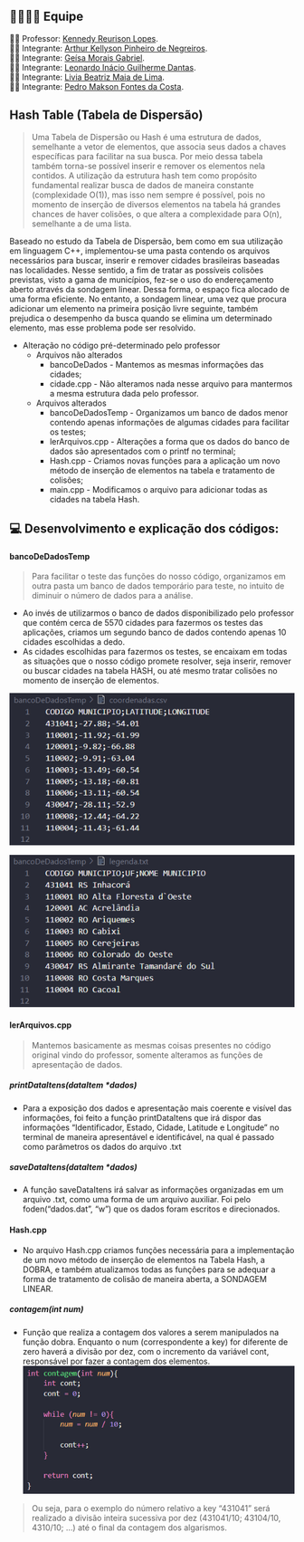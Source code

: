 ## :family_man_woman_girl_boy: Equipe
:man_teacher: Professor: [Kennedy Reurison Lopes](https://github.com/kennedyufersa).<br />
:man_student: Integrante: [Arthur Kellyson Pinheiro de Negreiros](https://github.com/Arthurkellysonp). <br />
:woman_student: Integrante: [Geísa Morais Gabriel](https://github.com/Geisa-mg).<br />
:man_student: Integrante: [Leonardo Inácio Guilherme Dantas](https://github.com/LeonardoIGD).<br />
:woman_student: Integrante: [Livia Beatriz Maia de Lima](https://github.com/liviabeatrizml).<br />
:man_student: Integrante: [Pedro Makson Fontes da Costa](https://github.com/PedroMakson).


## Hash Table (Tabela de Dispersão)
> Uma Tabela de Dispersão ou Hash é uma estrutura de dados, semelhante a vetor de elementos, que associa seus dados a chaves específicas para facilitar na sua busca. Por meio dessa tabela também torna-se possível inserir e remover os elementos nela contidos. A utilização da estrutura hash tem como propósito fundamental realizar busca de dados de maneira constante (complexidade O(1)), mas isso nem sempre é possível, pois no momento de inserção de diversos elementos na tabela há grandes chances de haver colisões, o que altera a complexidade para O(n), semelhante a de uma lista.   

Baseado no estudo da Tabela de Dispersão, bem como em sua utilização em linguagem C++, implementou-se uma pasta contendo os arquivos necessários para buscar, inserir e remover cidades brasileiras baseadas nas localidades. Nesse sentido, a fim de tratar as possíveis colisões previstas, visto a gama de municípios, fez-se o uso do endereçamento aberto através da sondagem linear. Dessa forma, o espaço fica alocado de uma forma eficiente. No entanto, a sondagem linear, uma vez que procura adicionar um elemento na primeira posição livre seguinte, também prejudica o desempenho da busca quando se elimina um determinado elemento, mas esse problema pode ser resolvido. 

 -  Alteração no código pré-determinado pelo professor
	-   Arquivos não alterados
	    -   bancoDeDados - Mantemos as mesmas informações das cidades;
	    -   cidade.cpp - Não alteramos nada nesse arquivo para mantermos a mesma estrutura dada pelo professor.
	-   Arquivos alterados
		-   bancoDeDadosTemp - Organizamos um banco de dados menor contendo apenas informações de algumas cidades para facilitar os testes;
		-   lerArquivos.cpp - Alterações a forma que os dados do banco de dados são apresentados com o printf no terminal;
		-   Hash.cpp - Criamos novas funções para a aplicação um novo método de inserção de elementos na tabela e tratamento de colisões;
		-   main.cpp - Modificamos o arquivo para adicionar todas as cidades na tabela Hash.

## :computer: Desenvolvimento e explicação dos códigos: 
#### bancoDeDadosTemp    
> Para facilitar o teste das funções do nosso código, organizamos em outra pasta um banco de dados temporário para teste, no intuito de diminuir o número de dados para a análise.

-   Ao invés de utilizarmos o banco de dados disponibilizado pelo professor que contém cerca de 5570 cidades para fazermos os testes das aplicações, criamos um segundo banco de dados contendo apenas 10 cidades escolhidas a dedo.  
-   As cidades escolhidas para fazermos os testes, se encaixam em todas as situações que o nosso código promete resolver, seja inserir, remover ou buscar cidades na tabela HASH, ou até mesmo tratar colisões no momento de inserção de elementos.

![BancoDeDados](components/bancoDeDados_01.png)

![BancoDeDados](components/bancoDeDados_02.png)


#### lerArquivos.cpp    
> Mantemos basicamente as mesmas coisas presentes no código original vindo do professor, somente alteramos as funções de apresentação de dados.

##### printDataItens(dataItem *dados)
-   Para a exposição dos dados e apresentação mais coerente e visível das informações, foi feito a função printDataItens que irá dispor das informações “Identificador, Estado, Cidade, Latitude e Longitude” no terminal de maneira apresentável e identificável, na qual é passado como parâmetros os dados do arquivo .txt

##### saveDataItens(dataItem *dados)
- A função saveDataItens irá salvar as informações organizadas em um arquivo .txt, como uma forma de um arquivo auxiliar. Foi pelo foden(“dados.dat”, “w”) que os dados foram escritos e direcionados.

#### Hash.cpp    
- No arquivo Hash.cpp criamos funções necessária para a implementação de um novo método de inserção de elementos na Tabela Hash, a DOBRA, e também atualizamos todas as funções para se adequar a forma de tratamento de colisão de maneira aberta, a SONDAGEM LINEAR.

##### contagem(int num)
- Função que realiza a contagem dos valores a serem manipulados na função dobra. Enquanto o num (correspondente a key) for diferente de zero haverá a divisão por dez, com o incremento da variável cont, responsável por fazer a contagem dos elementos.
![Contagem](components/contagem_01.png)
>Ou seja, para o exemplo do número relativo a key “431041” será realizado a divisão inteira sucessiva por dez (431041/10; 43104/10, 4310/10; …) até o final da contagem dos algarismos.
